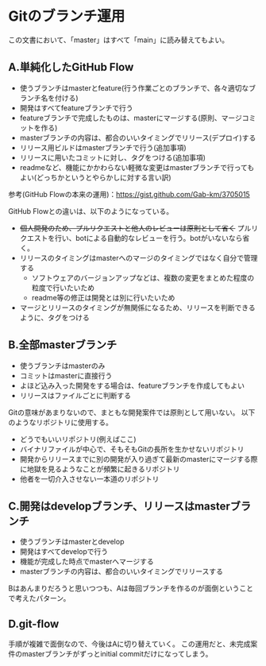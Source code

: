 # Gitのブランチ運用

この文書において、「master」はすべて「main」に読み替えてもよい。

## A.単純化したGitHub Flow
- 使うブランチはmasterとfeature(行う作業ごとのブランチで、各々適切なブランチ名を付ける)
- 開発はすべてfeatureブランチで行う
- featureブランチで完成したものは、masterにマージする(原則、マージコミットを作る)
- masterブランチの内容は、都合のいいタイミングでリリース(デプロイ)する
- リリース用ビルドはmasterブランチで行う(追加事項)
- リリースに用いたコミットに対し、タグをつける(追加事項)
- readmeなど、機能にかかわらない軽微な変更はmasterブランチで行ってもよい(どっちかというとやらかしに対する言い訳)

参考(GitHub Flowの本来の運用)：https://gist.github.com/Gab-km/3705015

GitHub Flowとの違いは、以下のようになっている。
- ~~個人開発のため、プルリクエストと他人のレビューは原則として省く~~ プルリクエストを行い、botによる自動的なレビューを行う。botがいないなら省く。
- リリースのタイミングはmasterへのマージのタイミングではなく自分で管理する
    - ソフトウェアのバージョンアップなどは、複数の変更をまとめた程度の粒度で行いたいため
    - readme等の修正は開発とは別に行いたいため
- マージとリリースのタイミングが無関係になるため、リリースを判断できるように、タグをつける

## B.全部masterブランチ
- 使うブランチはmasterのみ
- コミットはmasterに直接行う
- よほど込み入った開発をする場合は、featureブランチを作成してもよい
- リリースはファイルごとに判断する

Gitの意味があまりないので、まともな開発案件では原則として用いない。
以下のようなリポジトリに使用する。

- どうでもいいリポジトリ(例えばここ)
- バイナリファイルが中心で、そもそもGitの長所を生かせないリポジトリ
- 開発からリリースまでに別の開発が入り過ぎて最新のmasterにマージする際に地獄を見るようなことが頻繁に起きるリポジトリ
- 他者を一切介入させない一本道のリポジトリ

## C.開発はdevelopブランチ、リリースはmasterブランチ
- 使うブランチはmasterとdevelop
- 開発はすべてdevelopで行う
- 機能が完成した時点でmasterへマージする
- masterブランチの内容は、都合のいいタイミングでリリースする

Bはあんまりだろうと思いつつも、Aは毎回ブランチを作るのが面倒ということで考えたパターン。

## D.git-flow
手順が複雑で面倒なので、今後はAに切り替えていく。
この運用だと、未完成案件のmasterブランチがずっとinitial commitだけになってしまう。
